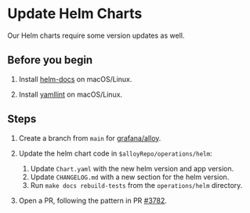 # Update Helm Charts

Our Helm charts require some version updates as well.

## Before you begin

1. Install [helm-docs](https://github.com/norwoodj/helm-docs) on macOS/Linux.

2. Install [yamllint](https://github.com/adrienverge/yamllint) on macOS/Linux.

## Steps

1. Create a branch from `main` for [grafana/alloy](https://github.com/grafana/alloy).

2. Update the helm chart code in `$alloyRepo/operations/helm`:

   1. Update `Chart.yaml` with the new helm version and app version.
   2. Update `CHANGELOG.md` with a new section for the helm version.
   3. Run `make docs rebuild-tests` from the `operations/helm` directory.

3. Open a PR, following the pattern in PR [#3782](https://github.com/grafana/alloy/pull/3782).
